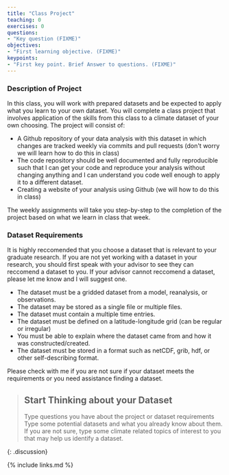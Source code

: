 ```yaml
---
title: "Class Project"
teaching: 0
exercises: 0
questions:
- "Key question (FIXME)"
objectives:
- "First learning objective. (FIXME)"
keypoints:
- "First key point. Brief Answer to questions. (FIXME)"
---
```


### Description of Project
In this class, you will work with prepared datasets and be expected to apply what you learn to your own dataset.  You will complete a class project that involves application of the skills from this class to a climate dataset of your own choosing.  The project will consist of:

* A Github repository of your data analysis with this dataset in which changes are tracked weekly via commits and pull requests (don't worry we will learn how to do this in class)
* The code repository should be well documented and fully reproducible such that I can get your code and reproduce your analysis without changing anything and I can understand you code well enough to apply it to a different dataset.
* Creating a website of your analysis using Github (we will how to do this in class)

The weekly assignments will take you step-by-step to the completion of the project based on what we learn in class that week.

### Dataset Requirements
It is highly reccomended that you choose a dataset that is relevant to your graduate research. If you are not yet working with a dataset in your research, you should first speak with your advisor to see they can reccomend a dataset to you. If your advisor cannot reccomend a dataset, please let me know and I will suggest one.

* The dataset must be a gridded dataset from a model, reanalysis, or observations.
* The dataset may be stored as a single file or multiple files.
* The dataset must contain a multiple time entries.
* The dataset must be defined on a latitude-longitude grid (can be regular or irregular)
* You must be able to explain where the dataset came from and how it was constructed/created.
* The dataset must be stored in a format such as netCDF, grib, hdf, or other self-describing format. 

Please check with me if you are not sure if your dataset meets the requirements or you need assistance finding a dataset.

> ## Start Thinking about your Dataset
>
> Type questions you have about the project or dataset requirements
> Type some potential datasets and what you already know about them.
> If you are not sure, type some climate related topics of interest to you that may help us identify a dataset.
>
{: .discussion}

{% include links.md %}

